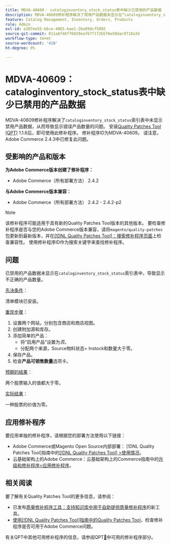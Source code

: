 ```yaml
---
title: MDVA-40609： cataloginventory_stock_status表中缺少已禁用的产品数据
description: MDVA-40609修补程序解决了禁用产品数据未显示在“cataloginventory_stock_status”索引表中，从而导致显示错误产品数量的问题。 安装[Quality Patches Tool (QPT)](https://experienceleague.adobe.com/en/docs/commerce-operations/tools/quality-patches-tool/quality-patches-tool-to-self-serve-quality-patches) 1.1.6后，即可使用此修补程序。 修补程序ID为MDVA-40609。 请注意，Adobe Commerce 2.4.3中已修复此问题。
feature: Catalog Management, Inventory, Orders, Products
role: Admin
exl-id: e207ee55-b6ce-4065-bae1-2be89dcf5092
source-git-commit: 011a6f46f76029eaf67f172b576e58dac9710a3d
workflow-type: tm+mt
source-wordcount: '418'
ht-degree: 0%

---
```


# MDVA-40609： cataloginventory_stock_status表中缺少已禁用的产品数据

MDVA-40609修补程序解决了`cataloginventory_stock_status`索引表中未显示禁用产品数据，从而导致显示错误产品数量的问题。 安装[Quality Patches Tool (QPT)](https://experienceleague.adobe.com/en/docs/commerce-operations/tools/quality-patches-tool/quality-patches-tool-to-self-serve-quality-patches) 1.1.6后，即可使用此修补程序。 修补程序ID为MDVA-40609。 请注意，Adobe Commerce 2.4.3中已修复此问题。

## 受影响的产品和版本

**为Adobe Commerce版本创建了修补程序：**

* Adobe Commerce（所有部署方法） 2.4.2

**与Adobe Commerce版本兼容：**

* Adobe Commerce（所有部署方法） 2.4.2 - 2.4.2-p2

>[!NOTE]
>
>该修补程序可能适用于具有新的Quality Patches Tool版本的其他版本。 要检查修补程序是否与您的Adobe Commerce版本兼容，请将`magento/quality-patches`包更新到最新版本，并在[[!DNL Quality Patches Tool]：搜索修补程序页面](https://experienceleague.adobe.com/en/docs/commerce-operations/tools/quality-patches-tool/quality-patches-tool-to-self-serve-quality-patches)上检查兼容性。 使用修补程序ID作为搜索关键字来查找修补程序。

## 问题

已禁用的产品数据未显示在`cataloginventory_stock_status`索引表中，导致显示不正确的产品数量。

<u>先决条件</u>：

清单模块已安装。

<u>重现步骤</u>：

1. 设置两个网站，分别包含商店和商店视图。
1. 创建附加源和库存。
1. 添加简单的产品：
   * 将“启用产品”设置为&#x200B;*否*。
   * 分配两个来源，Source物料状态= Instock和数量大于零。
1. 保存产品。
1. 检查&#x200B;**产品可销售数量**&#x200B;选项卡。

<u>预期的结果</u>：

两个股票输入的值都大于零。

<u>实际结果</u>：

一种股票的价值为零。

## 应用修补程序

要应用单独的修补程序，请根据您的部署方法使用以下链接：

* Adobe Commerce或Magento Open Source内部部署： [!DNL Quality Patches Tool]指南中的[[!DNL Quality Patches Tool] >使用情况](/help/tools/quality-patches-tool/usage.md)。
* 云基础架构上的Adobe Commerce：云基础架构上的Commerce指南中的[升级和修补程序>应用修补程序](https://experienceleague.adobe.com/docs/commerce-cloud-service/user-guide/develop/upgrade/apply-patches.html)。

## 相关阅读

要了解有关Quality Patches Tool的更多信息，请参阅：

* 已发布[质量修补程序工具：支持知识库中用于自助提供质量修补程序](https://experienceleague.adobe.com/en/docs/commerce-operations/tools/quality-patches-tool/quality-patches-tool-to-self-serve-quality-patches)的新工具。
* [使用[!DNL Quality Patches Tool]指南中的Quality Patches Tool](/help/tools/quality-patches-tool/patches-available-in-qpt/check-patch-for-magento-issue-with-magento-quality-patches.md)，检查修补程序是否可用于Adobe Commerce问题。

有关QPT中其他可用修补程序的信息，请参阅QPT[&#128279;](https://support.magento.com/hc/en-us/sections/360010506631-Patches-available-in-MQP-tool-)中可用的修补程序部分。
